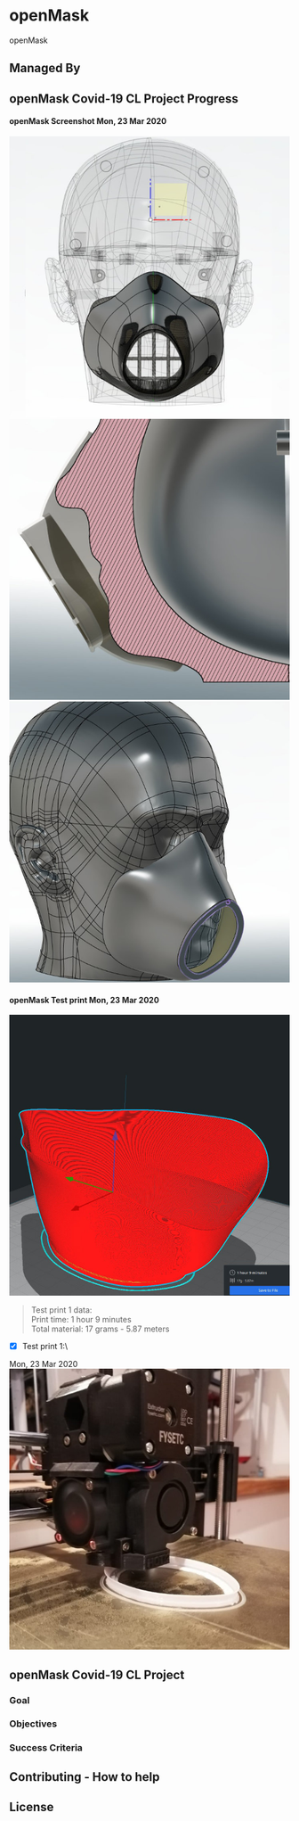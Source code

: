 # openMask

openMask

## Managed By

## openMask Covid-19 CL Project Progress

#### openMask Screenshot Mon, 23 Mar 2020 
![Screenshot 1 openMask v1](/images/ss1.jpg)
![Screenshot 2 openMask v1](/images/ss2.jpg)
![Screenshot 3 openMask v1](/images/ss3.jpg)

#### openMask Test print Mon, 23 Mar 2020 

![Screenshot 4 openMask v1](/images/ss4v2.jpg)
> Test print 1 data:\
> Print time: 1 hour 9 minutes\
> Total material: 17 grams - 5.87 meters

- [x] Test print 1:\

Mon, 23 Mar 2020 \
![Screenshot 5 openMask v1](/images/ss5.jpg)

## openMask Covid-19 CL Project

### Goal

### Objectives

### Success Criteria

## Contributing - How to help



## License
